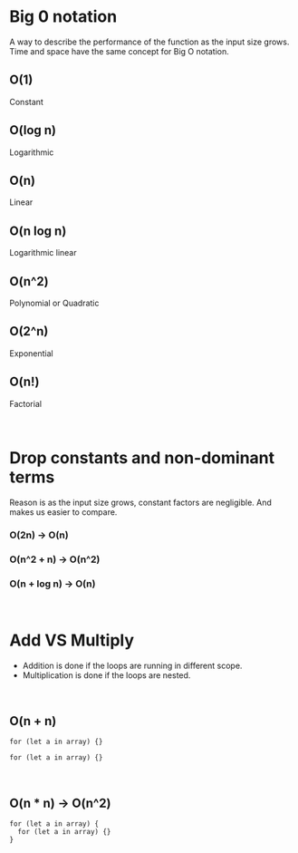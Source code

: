 # Big 0 notation

A way to describe the performance of the function as the input size grows. Time and space have the same concept for Big O notation.

## O(1)

Constant

## O(log n)

Logarithmic

## O(n)

Linear

## O(n log n)

Logarithmic linear

## O(n^2)

Polynomial or Quadratic

## O(2^n)

Exponential

## O(n!)

Factorial

<br>

# Drop constants and non-dominant terms

Reason is as the input size grows, constant factors are negligible. And makes us easier to compare.

### O(2n) -> O(n)

### O(n^2 + n) -> O(n^2)

### O(n + log n) -> O(n)

<br>

# Add VS Multiply

- Addition is done if the loops are running in different scope.
- Multiplication is done if the loops are nested.

<br>

## O(n + n)

```
for (let a in array) {}

for (let a in array) {}
```

<br>

## O(n \* n) -> O(n^2)

```
for (let a in array) {
  for (let a in array) {}
}
```
